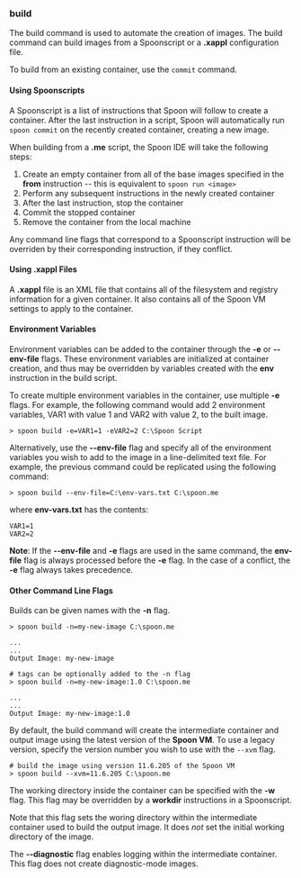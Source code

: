 ### build

The build command is used to automate the creation of images. The build command can build images from a Spoonscript or a **.xappl** configuration file. 

To build from an existing container, use the `commit` command.

#### Using Spoonscripts

A Spoonscript is a list of instructions that Spoon will follow to create a container. After the last instruction in a script, Spoon will automatically run `spoon commit` on the recently created container, creating a new image. 

When building from a **.me** script, the Spoon IDE will take the following steps: 

1. Create an empty container from all of the base images specified in the **from** instruction -- this is equivalent to `spoon run <image>`
2. Perform any subsequent instructions in the newly created container 
3. After the last instruction, stop the container
4. Commit the stopped container
5. Remove the container from the local machine

Any command line flags that correspond to a Spoonscript instruction will be overriden by their corresponding instruction, if they conflict. 

#### Using .xappl Files

A **.xappl** file is an XML file that contains all of the filesystem and registry information for a given container. It also contains all of the Spoon VM settings to apply to the container. 

#### Environment Variables

Environment variables can be added to the container through the **-e** or **--env-file** flags. These environment variables are initialized at container creation, and thus may be overridden by variables created with the **env** instruction in the build script. 

To create multiple environment variables in the container, use multiple **-e** flags. For example, the following command would add 2 environment variables, VAR1 with value 1 and VAR2 with value 2, to the built image. 

	> spoon build -e=VAR1=1 -eVAR2=2 C:\Spoon Script

Alternatively, use the **--env-file** flag and specify all of the environment variables you wish to add to the image in a line-delimited text file. For example, the previous command could be replicated using the following command: 

	> spoon build --env-file=C:\env-vars.txt C:\spoon.me

where **env-vars.txt** has the contents: 

	VAR1=1
	VAR2=2

**Note**: If the **--env-file** and **-e** flags are used in the same command, the **env-file** flag is always processed before the **-e** flag. In the case of a conflict, the **-e** flag always takes precedence. 

#### Other Command Line Flags

Builds can be given names with the **-n** flag. 

	> spoon build -n=my-new-image C:\spoon.me

	...
	...
	Output Image: my-new-image

	# tags can be optionally added to the -n flag
	> spoon build -n=my-new-image:1.0 C:\spoon.me
	
	...
	...
	Output Image: my-new-image:1.0


By default, the build command will create the intermediate container and output image using the latest version of the **Spoon VM**. To use a legacy version, specify the version number you wish to use with the `--xvm` flag. 

	# build the image using version 11.6.205 of the Spoon VM
	> spoon build --xvm=11.6.205 C:\spoon.me 

The working directory inside the container can be specified with the **-w** flag. This flag may be overridden by a **workdir**  instructions in a Spoonscript.

Note that this flag sets the woring directory within the intermediate container used to build the output image. It does *not* set the initial working directory of the image. 

The **--diagnostic** flag enables logging within the intermediate container. This flag does not create diagnostic-mode images.